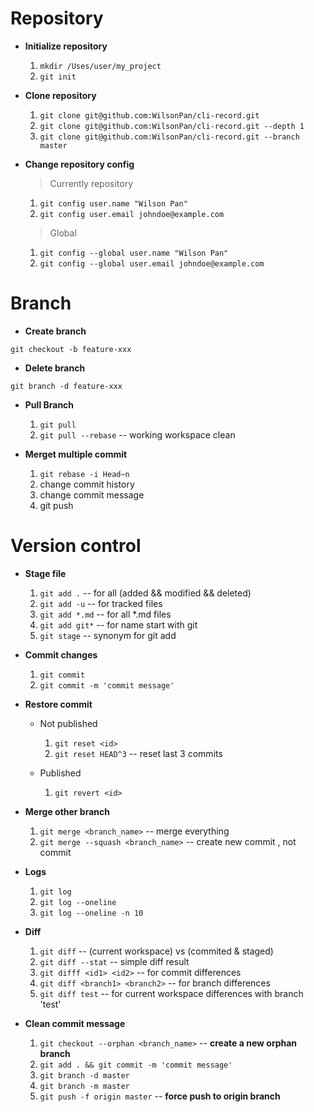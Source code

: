 # Repository

- **Initialize repository**
    1. `mkdir /Uses/user/my_project`
    2. `git init`

- **Clone repository**  
  
    1. `git clone git@github.com:WilsonPan/cli-record.git`
    2. `git clone git@github.com:WilsonPan/cli-record.git --depth 1`
    3. `git clone git@github.com:WilsonPan/cli-record.git --branch master`

- **Change repository config**

    > Currently repository  
                                       
    1. `git config user.name "Wilson Pan"`
    2. `git config user.email johndoe@example.com`

    > Global

    1. `git config --global user.name "Wilson Pan"`
    2. `git config --global user.email johndoe@example.com`

# Branch

- **Create branch**

`git checkout -b feature-xxx`

- **Delete branch**
  
`git branch -d feature-xxx`

- **Pull Branch**
  
    1. `git pull`
    2. `git pull --rebase` -- working workspace clean

- **Merget multiple commit**
  
    1. `git rebase -i Head~n`
    2. change commit history
    3. change commit message
    4. git push
   
# Version control

- **Stage file**
    1. `git add .` -- for all (added  && modified  && deleted) 
    2. `git add -u` -- for tracked files
    3. `git add *.md` -- for all *.md files
    4. `git add git*` -- for name start with git
    5. `git stage` -- synonym for git add

- **Commit changes**
    1. `git commit`
    2. `git commit -m 'commit message'`

- **Restore commit**
    
    - Not published
        1. `git reset <id>`
        2. `git reset HEAD^3` -- reset last 3 commits

    - Published
        1. `git revert <id>`
- **Merge other branch**
    1. `git merge <branch_name>`            -- merge everything
    2. `git merge --squash <branch_name>`   -- create new commit , not commit

- **Logs**
    1. `git log`
    2. `git log --oneline`
    3. `git log --oneline -n 10`

- **Diff**
    1. `git diff` -- (current workspace) vs (commited & staged)
    2. `git diff --stat` -- simple diff result
    3. `git difff <id1> <id2>` -- for commit differences
    4. `git diff <branch1> <branch2>` -- for branch differences
    5. `git diff test` -- for current workspace differences with branch 'test'
   
- **Clean commit message**
    1. `git checkout --orphan <branch_name>`  -- **create a new orphan branch**
    2. `git add . && git commit -m 'commit message'`
    3. `git branch -d master`
    4. `git branch -m master`
    5. `git push -f origin master` -- **force push to origin branch**